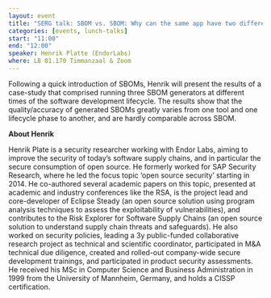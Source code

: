 ```yaml
---
layout: event
title: "SERG talk: SBOM vs. SBOM: Why can the same app have two different SBOMs"
categories: [events, lunch-talks]
start: "11:00"
end: "12:00"
speaker: Henrik Platte (EndorLabs)
where: LB 01.170 Timmanzaal & Zoom
---
```


Following a quick introduction of SBOMs, Henrik will present the results of a case-study that comprised running three 
SBOM generators at different times of the software development lifecycle. The results show that the quality/accuracy of 
generated SBOMs greatly varies from one tool and one lifecycle phase to another, and are hardly comparable across SBOM.

**About Henrik**

Henrik Plate is a security researcher working with Endor Labs, aiming to improve the security of today’s software supply chains, 
and in particular the secure consumption of open source.
He formerly worked for SAP Security Research, where he led the focus topic ‘open source security’ starting in 2014. 
He co-authored several academic papers on this topic, presented at academic and industry conferences like the RSA, 
is the project lead and core-developer of Eclipse Steady (an open source solution using program analysis techniques to 
assess the exploitability of vulnerabilities), and contributes to the Risk Explorer for Software Supply Chains 
(an open source solution to understand supply chain threats and safeguards).
He also worked on security policies, leading a 3y public-funded collaborative research project as technical and scientific coordinator, 
participated in M&A technical due diligence, created and rolled-out company-wide secure development trainings, and participated in 
product security assessments.
He received his MSc in Computer Science and Business Administration in 1999 from the University of Mannheim, Germany, and holds a CISSP certification.
